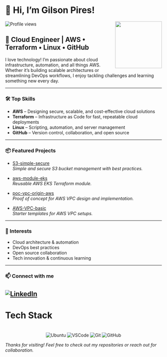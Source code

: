# 👋 Hi, I’m Gilson Pires!
<img src="https://komarev.com/ghpvc/?username=gilsacer&color=yellow" alt="Profile views" /> 
<img align="right" src="https://images.credly.com/size/220x220/images/2d84e428-9078-49b6-a804-13c15383d0de/image.png" width="150px" />

## 🚀 Cloud Engineer | AWS • Terraform • Linux • GitHub

I love technology! I’m passionate about cloud infrastructure, automation, and all things AWS. Whether it’s building scalable architectures or streamlining DevOps workflows, I enjoy tackling challenges and learning something new every day.

---
### 🛠️ Top Skills
- **AWS** – Designing secure, scalable, and cost-effective cloud solutions
- **Terraform** – Infrastructure as Code for fast, repeatable cloud deployments
- **Linux** – Scripting, automation, and server management
- **GitHub** – Version control, collaboration, and open source
---
### 📦 Featured Projects

- [S3-simple-secure](https://github.com/gilsacer/S3-simple-secure)  
  *Simple and secure S3 bucket management with best practices.*
  
- [aws-module-eks](https://github.com/gilsacer/aws-module-eks)  
  *Reusable AWS EKS Terraform module.*
  
- [poc-vpc-origin-aws](https://github.com/gilsacer/poc-vpc-origin-aws)  
  *Proof of concept for AWS VPC design and implementation.*

- [AWS-VPC-basic](https://github.com/gilsacer/AWS-VPC-basic)  
  *Starter templates for AWS VPC setups.*
---
### 🌱 Interests
- Cloud architecture & automation
- DevOps best practices
- Open source collaboration
- Tech innovation & continuous learning
---
### 📫 Connect with me
[![LinkedIn](https://img.shields.io/badge/LinkedIn-Connect-blue?logo=linkedin)](https://www.linkedin.com/in/gilson-pires-%E2%98%81%EF%B8%8F-484b1534/)
---

# Tech Stack

<div align="center"><br>

  <img align="center" alt="Ubuntu" src="https://img.shields.io/badge/Ubuntu-E95420?style=for-the-badge&logo=ubuntu&logoColor=white">
  <img align="center" alt="VSCode" src="https://img.shields.io/badge/Visual_Studio_Code-0078D4?style=for-the-badge&logo=visual%20studio%20code&logoColor=white">
  <img align="center" alt="Git" src="https://img.shields.io/badge/GIT-E44C30?style=for-the-badge&logo=git&logoColor=white">
  <img align="center" alt="GitHub" src="https://img.shields.io/badge/GitHub-100000?style=for-the-badge&logo=github&logoColor=white">
 
 </div>

_Thanks for visiting! Feel free to check out my repositories or reach out for collaboration._

